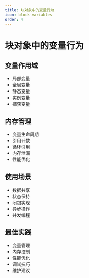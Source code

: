 ```yaml
---
title: 块对象中的变量行为
icon: block-variables
order: 4
---
```


# 块对象中的变量行为

## 变量作用域
- 局部变量
- 全局变量
- 静态变量
- 实例变量
- 捕获变量

## 内存管理
- 变量生命周期
- 引用计数
- 循环引用
- 内存泄漏
- 性能优化

## 使用场景
- 数据共享
- 状态保持
- 闭包实现
- 异步操作
- 并发编程

## 最佳实践
- 变量管理
- 内存控制
- 性能优化
- 调试技巧
- 维护建议
